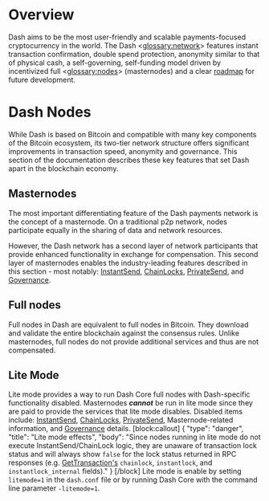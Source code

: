 # Overview

Dash aims to be the most user-friendly and scalable payments-focused cryptocurrency in the world. The Dash <<glossary:network>> features instant transaction confirmation, double spend protection, anonymity similar to that of physical cash, a self-governing, self-funding model driven by incentivized full <<glossary:nodes>> (masternodes) and a clear [roadmap](https://www.dash.org/roadmap/) for future development.

# Dash Nodes

While Dash is based on Bitcoin and compatible with many key components of the Bitcoin ecosystem, its two-tier network structure offers significant improvements in transaction speed, anonymity and governance. This section of the documentation describes these key features that set Dash apart in the blockchain economy.

## Masternodes

The most important differentiating feature of the Dash payments network is the concept of a masternode. On a traditional p2p network, nodes participate equally in the sharing of data and network resources.

However, the Dash network has a second layer of network participants that provide enhanced functionality in exchange for compensation. This second layer of masternodes enables the industry-leading features described in this section - most notably: [InstantSend](core-guide-dash-features-instantsend), [ChainLocks](core-guide-dash-features-chainlocks), [PrivateSend](core-guide-dash-features-privatesend), and [Governance](core-guide-dash-features-governance).

## Full nodes

Full nodes in Dash are equivalent to full nodes in Bitcoin. They download and validate the entire blockchain against the consensus rules. Unlike masternodes, full nodes do not provide additional services and thus are not compensated.

## Lite Mode

Lite mode provides a way to run Dash Core full nodes with Dash-specific functionality disabled. Masternodes **_cannot_** be run in lite mode since they are paid to provide the services that lite mode disables. Disabled items include: [InstantSend](core-guide-dash-features-instantsend), [ChainLocks](core-guide-dash-features-chainlocks), [PrivateSend](core-guide-dash-features-privatesend), Masternode-related information, and [Governance](core-guide-dash-features-governance) details.
[block:callout]
{
  "type": "danger",
  "title": "Lite mode effects",
  "body": "Since nodes running in lite mode do not execute InstantSend/ChainLock logic, they are unaware of transaction lock status and will always show `false` for the lock status returned in RPC responses (e.g. [GetTransaction's](core-api-ref-remote-procedure-calls-wallet#gettransaction) `chainlock`, `instantlock`, and `instantlock_internal` fields)."
}
[/block]
Lite mode is enable by setting `litemode=1` in the `dash.conf` file or by running Dash Core with the command line parameter `-litemode=1`.